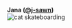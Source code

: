 **Jana ([@j-sawn](https://github.com/j-sawn))**
<br>
![cat skateboarding](https://media.tenor.com/65Gq3PMtcFsAAAAj/get-real-cat.gif)
